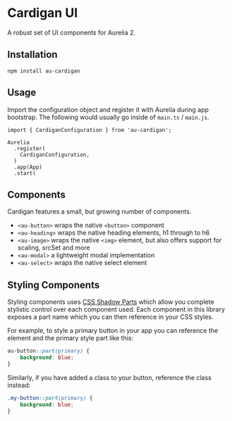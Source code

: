 # Cardigan UI

A robust set of UI components for Aurelia 2.

## Installation

```
npm install au-cardigan
```

## Usage

Import the configuration object and register it with Aurelia during app bootstrap. The following would usually go inside of `main.ts` / `main.js`.

```
import { CardiganConfiguration } from 'au-cardigan';

Aurelia
  .register(
    CardiganConfiguration,
  )
  .app(App)
  .start(
```

## Components

Cardigan features a small, but growing number of components.

- `<au-button>` wraps the native `<button>` component
- `<au-heading>` wraps the native heading elements, h1 through to h6
- `<au-image>` wraps the native `<img>` element, but also offers support for scaling, srcSet and more
- `<au-modal>` a lightweight modal implementation
- `<au-select>` wraps the native select element

## Styling Components

Styling components uses [CSS Shadow Parts](https://meowni.ca/posts/part-theme-explainer/) which allow you complete stylistic control over each component used. Each component in this library exposes a part name which you can then reference in your CSS styles.

For example, to style a primary button in your app you can reference the element and the primary style part like this:

```css
au-button::part(primary) {
    background: blue;
}
```

Similarly, if you have added a class to your button, reference the class instead:

```css
.my-button::part(primary) {
    background: blue;
}
```